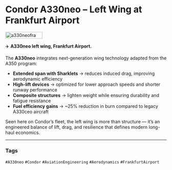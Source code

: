 # Condor A330neo – Left Wing at Frankfurt Airport

<div style="display:flex;flex-wrap:wrap;gap:10px">
  <img src="/alvin-site/JPG_VID/PXL_20240924_105646540.jpg?v=3" alt="a330neofra" width="48%">
</div>

✈️ **A330neo left wing, Frankfurt Airport.**  

The **A330neo** integrates next-generation wing technology adapted from the A350 program:  

- **Extended span with Sharklets** → reduces induced drag, improving aerodynamic efficiency  
- **High-lift devices** → optimized for lower approach speeds and shorter runway performance  
- **Composite structures** → lighten weight while ensuring durability and fatigue resistance  
- **Fuel efficiency gains** → ~25% reduction in burn compared to legacy A330ceo aircraft  

Seen here on Condor’s fleet, the left wing is more than structure — it’s an engineered balance of lift, drag, and resilience that defines modern long-haul economics.  

---

### Tags  
`#A330neo` `#Condor` `#AviationEngineering` `#Aerodynamics` `#FrankfurtAirport`
